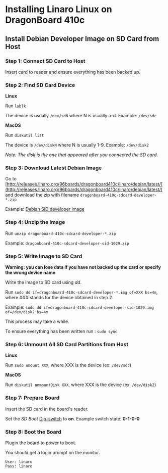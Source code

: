 # Installing Linaro Linux on DragonBoard 410c

## Install Debian Developer Image on SD Card from Host

### Step 1: Connect SD Card to Host

Insert card to reader and ensure everything has been backed up.

### Step 2: Find SD Card Device

**Linux**

Run `lsblk`

The device is usually `/dev/sdN` where N is usually a-d. Example: `/dev/sdc`

**MacOS**

Run `diskutil list`

The device is `/dev/diskN` where N is usually 1-9. Example: `/dev/disk2`

_Note: The disk is the one that appeared after you connected the SD card._

### Step 3: Download Latest Debian Image

Go to [http://releases.linaro.org/96boards/dragonboard410c/linaro/debian/latest/](http://releases.linaro.org/96boards/dragonboard410c/linaro/debian/latest/) and download the zip with filename `dragonboard-410c-sdcard-developer-*.zip` 

Example: [Debian SID developer image](http://releases.linaro.org/96boards/dragonboard410c/linaro/debian/21.03/dragonboard-410c-sdcard-developer-sid-1029.zip)

### Step 4: Unzip the Image

Run `unzip dragonboard-410c-sdcard-developer-*.zip`

Example: `dragonboard-410c-sdcard-developer-sid-1029.zip`

### Step 5: Write Image to SD Card

**Warning: you can lose data if you have not backed up the card or specify the wrong device name** 

Write the image to SD card using _dd_.

Run `sudo dd if=dragonboard-410c-sdcard-developer-*.img of=XXX bs=4m`, where _XXX_ stands for the device obtained in step 2.

Example: `sudo dd if=dragonboard-410c-sdcard-developer-sid-1029.img of=/dev/disk2 bs=4m`

This process may take a while.

To ensure everything has been written run : `sudo sync`


### Step 6: Unmount All SD Card Partitions from Host

**Linux**

Run `sudo umount XXX`, where XXX is the device (ex: `/dev/sdc`)


**MacOS**

Run `diskutil unmountDisk XXX`, where XXX is the device (ex: `/dev/disk2`)


### Step 7: Prepare Board

Insert the SD card in the board's reader.

Set the *SD Boot* [Dip-switch](https://www.96boards.org/documentation/consumer/dragonboard/dragonboard410c/hardware-docs/hardware-user-manual.md.html#dip-switch) to **on**. Example switch state: __0-1-0-0__


### Step 8: Boot the Board

Plugin the board to power to boot.

You should get a login prompt on the monitor. 

```
User: linaro
Pass: linaro
```
